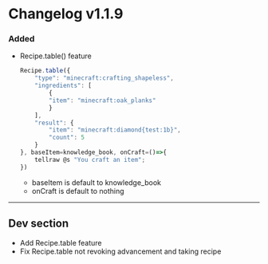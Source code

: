 # Changelog v1.1.9

### Added
- Recipe.table() feature 
    ```js
    Recipe.table({
        "type": "minecraft:crafting_shapeless",
        "ingredients": [
            {
            "item": "minecraft:oak_planks"
            }
        ],
        "result": {
            "item": "minecraft:diamond{test:1b}",
            "count": 5
        }
    }, baseItem=knowledge_book, onCraft=()=>{
        tellraw @s "You craft an item";
    })
    ```
    - baseItem is default to knowledge_book
    - onCraft is default to nothing
---

## Dev section
- Add Recipe.table feature
- Fix Recipe.table not revoking advancement and taking recipe